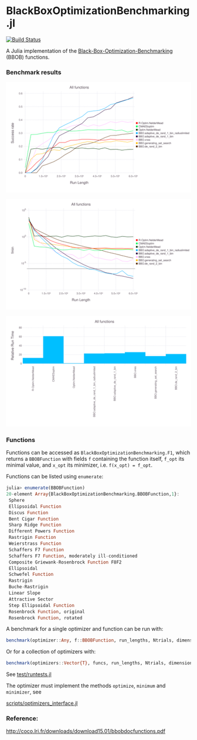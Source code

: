 # BlackBoxOptimizationBenchmarking.jl

[![Build Status](https://travis-ci.org/jonathanBieler/BlackBoxOptimizationBenchmarking.jl.svg?branch=master)](https://travis-ci.org/jonathanBieler/BlackBoxOptimizationBenchmarking.jl)

A Julia implementation of the [Black-Box-Optimization-Benchmarking](http://coco.gforge.inria.fr) (BBOB) functions.

### Benchmark results

![benchmark](./data/plots/mean_succ.svg)

![benchmark](./data/plots/mean_fmin.svg)

![benchmark](./data/plots/runtime.svg)

### Functions

Functions can be accessed as `BlackBoxOptimizationBenchmarking.F1`, which returns a `BBOBFunction` with fields `f` containing the function itself, `f_opt` its minimal value, and `x_opt` its minimizer, i.e. `f(x_opt) = f_opt`.

Functions can be listed using `enumerate`:

```julia
julia> enumerate(BBOBFunction)
20-element Array{BlackBoxOptimizationBenchmarking.BBOBFunction,1}:
 Sphere                                           
 Ellipsoidal Function                             
 Discus Function                                  
 Bent Cigar Function                              
 Sharp Ridge Function                             
 Different Powers Function                        
 Rastrigin Function                               
 Weierstrass Function                             
 Schaffers F7 Function                            
 Schaffers F7 Function, moderately ill-conditioned
 Composite Griewank-Rosenbrock Function F8F2      
 Ellipsoidal                                      
 Schwefel Function                                
 Rastrigin                                        
 Buche-Rastrigin                                  
 Linear Slope                                     
 Attractive Sector                                
 Step Ellipsoidal Function                        
 Rosenbrock Function, original                    
 Rosenbrock Function, rotated
 ```
 
A benchmark for a single optimizer and function can be run with:

```julia
benchmark(optimizer::Any, f::BBOBFunction, run_lengths, Ntrials, dimensions, Δf)
```

Or for a collection of optimizers with:

```julia
benchmark(optimizers::Vector{T}, funcs, run_lengths, Ntrials, dimensions, Δf)
```

See [test/runtests.jl](test/runtests.jl)         

The optimizer must implement the methods `optimize`, `minimum` and `minimizer`, see

[scripts/optimizers_interface.jl](scripts/optimizers_interface.jl)

### Reference:

http://coco.lri.fr/downloads/download15.01/bbobdocfunctions.pdf
